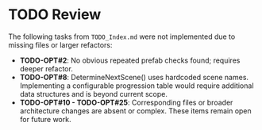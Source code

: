 # TODO Review
The following tasks from `TODO_Index.md` were not implemented due to missing files or larger refactors:

- **TODO-OPT#2**: No obvious repeated prefab checks found; requires deeper refactor.
- **TODO-OPT#8**: DetermineNextScene() uses hardcoded scene names. Implementing a configurable progression table would require additional data structures and is beyond current scope.
- **TODO-OPT#10 - TODO-OPT#25**: Corresponding files or broader architecture changes are absent or complex. These items remain open for future work.
